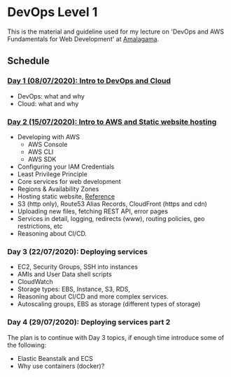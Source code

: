 # DevOps Level 1

This is the material and guideline used for my lecture on 'DevOps and AWS Fundamentals for Web Development' at [Amalagama](https://amalgama.co).

## Schedule

### [Day 1 (08/07/2020): Intro to DevOps and Cloud](./day1)

* DevOps: what and why
* Cloud: what and why

### [Day 2 (15/07/2020): Intro to AWS and Static website hosting](./day2)

* Developing with AWS
	* AWS Console
	* AWS CLI
	* AWS SDK
* Configuring your IAM Credentials
* Least Privilege Principle
* Core services for web development
* Regions & Availability Zones
* Hosting static website, [Reference](https://docs.aws.amazon.com/AmazonS3/latest/dev/website-hosting-custom-domain-walkthrough.html)
* S3 (http only), Route53 Alias Records, CloudFront (https and cdn)
* Uploading new files, fetching REST API, error pages
* Services in detail, logging, redirects (www), routing policies, geo restrictions, etc
* Reasoning about CI/CD.

### Day 3 (22/07/2020): Deploying services

* EC2, Security Groups, SSH into instances
* AMIs and User Data shell scripts
* CloudWatch
* Storage types: EBS, Instance, S3, RDS, 
* Reasoning about CI/CD and more complex services.
* Autoscaling groups, EBS as storage (different types of storage)

### Day 4 (29/07/2020): Deploying services part 2

The plan is to continue with Day 3 topics, if enough time introduce some of the following:

* Elastic Beanstalk and ECS
* Why use containers (docker)?
